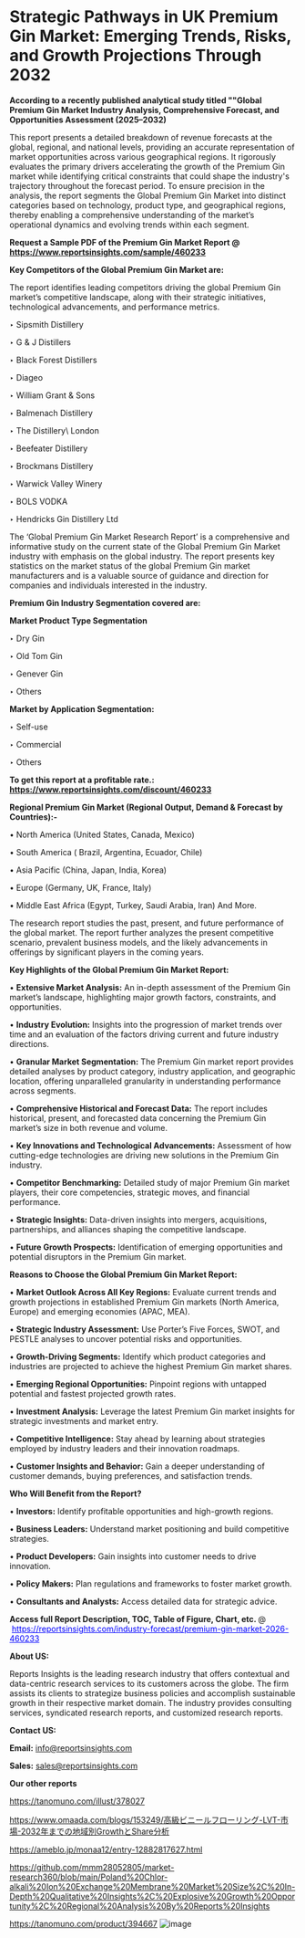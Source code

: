 # Strategic Pathways in UK Premium Gin Market: Emerging Trends, Risks, and Growth Projections Through 2032

<strong>According to a recently published analytical study titled ""Global Premium Gin Market Industry Analysis, Comprehensive Forecast, and Opportunities Assessment (2025–2032)</strong>

This report presents a detailed breakdown of revenue forecasts at the global, regional, and national levels, providing an accurate representation of market opportunities across various geographical regions. It rigorously evaluates the primary drivers accelerating the growth of the Premium Gin market while identifying critical constraints that could shape the industry's trajectory throughout the forecast period. To ensure precision in the analysis, the report segments the Global Premium Gin Market into distinct categories based on technology, product type, and geographical regions, thereby enabling a comprehensive understanding of the market’s operational dynamics and evolving trends within each segment.

<strong>Request a Sample PDF of the Premium Gin Market Report </strong><strong>@<a href=https://www.reportsinsights.com/sample/460233 style=color:#0000ff;> https://www.reportsinsights.com/sample/460233</a></strong></font>

<strong>Key Competitors of the Global Premium Gin Market are:</strong>

The report identifies leading competitors driving the global Premium Gin market’s competitive landscape, along with their strategic initiatives, technological advancements, and performance metrics.

‣ Sipsmith Distillery

‣ G & J Distillers

‣ Black Forest Distillers

‣ Diageo

‣ William Grant & Sons

‣ Balmenach Distillery

‣ The Distillery\ London

‣ Beefeater Distillery

‣ Brockmans Distillery

‣ Warwick Valley Winery

‣ BOLS VODKA

‣ Hendricks Gin Distillery Ltd

The ‘Global Premium Gin Market Research Report’ is a comprehensive and informative study on the current state of the Global Premium Gin Market industry with emphasis on the global industry. The report presents key statistics on the market status of the global Premium Gin market manufacturers and is a valuable source of guidance and direction for companies and individuals interested in the industry.

<strong>Premium Gin Industry Segmentation covered are:</strong>

<strong>Market Product Type Segmentation</strong>

‣ Dry Gin

‣ Old Tom Gin

‣ Genever Gin

‣ Others

<strong>Market by Application Segmentation:</strong>

‣ Self-use

‣ Commercial

‣ Others

<strong>To get this report at a profitable rate.: <a href=https://www.reportsinsights.com/discount/460233 style=color:#0000ff;>https://www.reportsinsights.com/discount/460233</a></strong></font>

<strong>Regional Premium Gin Market (Regional Output, Demand &amp; Forecast by Countries):-</strong>

• North America (United States, Canada, Mexico)

• South America ( Brazil, Argentina, Ecuador, Chile)

• Asia Pacific (China, Japan, India, Korea)

• Europe (Germany, UK, France, Italy)

• Middle East Africa (Egypt, Turkey, Saudi Arabia, Iran) And More.

The research report studies the past, present, and future performance of the global market. The report further analyzes the present competitive scenario, prevalent business models, and the likely advancements in offerings by significant players in the coming years.

<strong>Key Highlights of the Global Premium Gin Market Report:</strong>

• <strong>Extensive Market Analysis:</strong> An in-depth assessment of the Premium Gin market’s landscape, highlighting major growth factors, constraints, and opportunities.

• <strong>Industry Evolution:</strong> Insights into the progression of market trends over time and an evaluation of the factors driving current and future industry directions.

• <strong>Granular Market Segmentation:</strong> The Premium Gin market report provides detailed analyses by product category, industry application, and geographic location, offering unparalleled granularity in understanding performance across segments.

• <strong>Comprehensive Historical and Forecast Data:</strong> The report includes historical, present, and forecasted data concerning the Premium Gin market’s size in both revenue and volume.

• <strong>Key Innovations and Technological Advancements:</strong> Assessment of how cutting-edge technologies are driving new solutions in the Premium Gin industry.

• <strong>Competitor Benchmarking:</strong> Detailed study of major Premium Gin market players, their core competencies, strategic moves, and financial performance.

• <strong>Strategic Insights:</strong> Data-driven insights into mergers, acquisitions, partnerships, and alliances shaping the competitive landscape.

• <strong>Future Growth Prospects:</strong> Identification of emerging opportunities and potential disruptors in the Premium Gin market.

<strong>Reasons to Choose the Global Premium Gin Market Report:</strong>

• <strong>Market Outlook Across All Key Regions:</strong> Evaluate current trends and growth projections in established Premium Gin markets (North America, Europe) and emerging economies (APAC, MEA).

• <strong>Strategic Industry Assessment:</strong> Use Porter’s Five Forces, SWOT, and PESTLE analyses to uncover potential risks and opportunities.

• <strong>Growth-Driving Segments:</strong> Identify which product categories and industries are projected to achieve the highest Premium Gin market shares.

• <strong>Emerging Regional Opportunities:</strong> Pinpoint regions with untapped potential and fastest projected growth rates.

• <strong>Investment Analysis:</strong> Leverage the latest Premium Gin market insights for strategic investments and market entry.

• <strong>Competitive Intelligence:</strong> Stay ahead by learning about strategies employed by industry leaders and their innovation roadmaps.

• <strong>Customer Insights and Behavior:</strong> Gain a deeper understanding of customer demands, buying preferences, and satisfaction trends.

<strong>Who Will Benefit from the Report?</strong>

• <strong>Investors:</strong> Identify profitable opportunities and high-growth regions.

• <strong>Business Leaders:</strong> Understand market positioning and build competitive strategies.

• <strong>Product Developers:</strong> Gain insights into customer needs to drive innovation.

• <strong>Policy Makers:</strong> Plan regulations and frameworks to foster market growth.

• <strong>Consultants and Analysts:</strong> Access detailed data for strategic advice.
</ul>
<strong>Access full Report Description, TOC, Table of Figure, Chart, etc. </strong>@  <a href=https://reportsinsights.com/industry-forecast/premium-gin-market-2026-460233 style=color:#0000ff;>https://reportsinsights.com/industry-forecast/premium-gin-market-2026-460233</a></font>

<strong><strong>About US</strong>:</strong>

Reports Insights is the leading research industry that offers contextual and data-centric research services to its customers across the globe. The firm assists its clients to strategize business policies and accomplish sustainable growth in their respective market domain. The industry provides consulting services, syndicated research reports, and customized research reports.

<strong>Contact US:</strong>

<p class=""""><b>Email:</b> <a href=mailto:info@reportsinsights.com>info@reportsinsights.com</a></p>
<p class=""""><b>Sales:</b> <a href=mailto:sales@reportsinsights.com>sales@reportsinsights.com</a></p>

<strong>Our other reports</strong>

<a href=https://tanomuno.com/illust/378027>https://tanomuno.com/illust/378027</a>

<a href=https://www.omaada.com/blogs/153249/高級ビニールフローリング-LVT-市場-2032年までの地域別GrowthとShare分析>https://www.omaada.com/blogs/153249/高級ビニールフローリング-LVT-市場-2032年までの地域別GrowthとShare分析</a>

<a href=https://ameblo.jp/monaa12/entry-12882817627.html>https://ameblo.jp/monaa12/entry-12882817627.html</a>

<a href=https://github.com/mmm28052805/market-research360/blob/main/Poland%20Chlor-alkali%20Ion%20Exchange%20Membrane%20Market%20Size%2C%20In-Depth%20Qualitative%20Insights%2C%20Explosive%20Growth%20Opportunity%2C%20Regional%20Analysis%20By%20Reports%20Insights>https://github.com/mmm28052805/market-research360/blob/main/Poland%20Chlor-alkali%20Ion%20Exchange%20Membrane%20Market%20Size%2C%20In-Depth%20Qualitative%20Insights%2C%20Explosive%20Growth%20Opportunity%2C%20Regional%20Analysis%20By%20Reports%20Insights</a>

<a href=https://tanomuno.com/product/394667>https://tanomuno.com/product/394667</a>
![image](https://github.com/user-attachments/assets/2a7ac811-302a-49be-8781-6c233e8d1cca)

